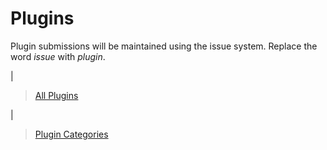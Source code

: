 # Plugins
Plugin submissions will be maintained using the issue system. Replace the word _issue_ with _plugin_.

|

> [All Plugins](https://github.com/GawdServer/PluginList/issues)

|

> [Plugin Categories](https://github.com/GawdServer/PluginList/labels)

